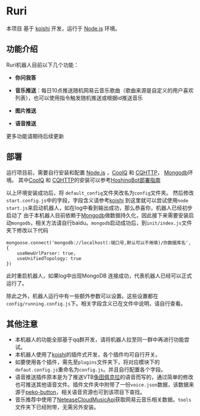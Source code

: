 # Ruri
本项目 基于 [koishi](https://koishi.js.org/) 开发，运行于 [Node.js](https://nodejs.org/) 环境。


## 功能介绍

Ruri机器人目前以下几个功能：

- **你问我答**

- **音乐推送**：每日10点推送随机网易云音乐歌曲（歌曲来源是自定义的用户喜欢列表），也可以使用指令触发随机推送或根据id推送音乐

- **图片推送**

- **语音推送**

更多功能请期待后续更新

## 部署

运行项目前，需要自行安装和配置 [Node.js](https://nodejs.org/) ，[CoolQ](https://cqp.cc) 和 [CQHTTP](https://cqhttp.cc)， [Mongodb](https://www.mongodb.org.cn/)环境。
其中[CoolQ](https://cqp.cc) 和 [CQHTTP](https://cqhttp.cc)的安装可以参考[HoshinoBot部署指南](https://github.com/Ice-Cirno/HoshinoBot#%E9%83%A8%E7%BD%B2%E6%8C%87%E5%8D%97)

以上环境安装成功后，将 `default_config`文件夹改名为`config`文件夹。
然后修改`start.config.js`中的字段，字段含义请参考[koishi](https://koishi.js.org/guide/config-file.html)
到这里就可以尝试使用`node start.js`来启动机器人，如在log中看到输出成功，那么恭喜你，机器人已经初步启动了
由于本机器人目前依赖于[Mongodb](https://www.mongodb.org.cn/)做数据持久化，因此接下来需要安装启动`mongodb`，相关方法请自行baidu。`mongodb`启动成功后，到`init/index.js`文件夹下修改以下代码

    mongoose.connect('mongodb://localhost(:端口号,默认可以不用填)/你数据库名', {
        useNewUrlParser: true,
        useUnifiedTopology: true
    })

此时重启机器人，如果log中出现MongoDB 连接成功，代表机器人已经可以正式运行了。

除此之外，机器人运行中有一些额外参数可以设置。这些设置都在`config/running.config.js`下。相关字段含义已在文件中说明，请自行查看。

## 其他注意
- 本机器人的功能全部基于qq群开发，请将机器人拉至同一群中再进行功能尝试。
- 本机器人使用了[koishi](https://koishi.js.org/guide/config-file.html)的插件式开发，各个插件均可自行开关。
- 如要使用各个插件，需先至`plugins`文件夹下，将对应模块下的`defaut.config.js`重命名为`config.js`。并且自行配置各个字段。
- 语音推送插件原本是为了推送VTB[兔田佩克拉](https://space.bilibili.com/443305053?from=search&seid=17177937245445599866)的语音而写的，通过简单的修改也可推送其他语音文件。插件文件夹中附带了一份`voice.json`数据，该数据来源于[peko-button](https://github.com/Coceki/peko-button)，相关语音资源也可到该项目下查找。
- 音乐推荐中使用了[NeteaseCloudMusicApi](https://binaryify.github.io/NeteaseCloudMusicApi/)获取网易云音乐相关数据。`tools`文件夹下已经附带，无需另外安装。